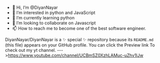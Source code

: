 - 👋 Hi, I’m @DiyanNayar
- 👀 I’m interested in python and JavaScript
- 🌱 I’m currently learning python
- 💞️ I’m looking to collaborate on Javascript
- 📫 How to reach me to become one of the best software engineer.

DiyanNayar/DiyanNayar is a ✨ special ✨ repository because its `README.md` (this file) appears on your GitHub profile.
You can click the Preview link To check out my yt channel.
--->https://www.youtube.com/channel/UCBmSZ0XzhLAMuc-uZhv1IJw
